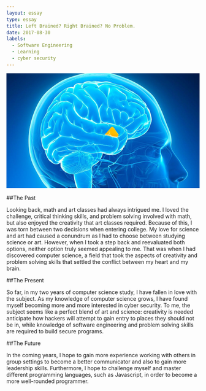 ```yaml
---
layout: essay
type: essay
title: Left Brained? Right Brained? No Problem.
date: 2017-08-30
labels:
  - Software Engineering
  - Learning
  - cyber security
---
```


<img class="ui tiny left circular floated image" src="../images/brain.png">


##The Past

Looking back, math and art classes had always intrigued me. I loved the challenge, critical thinking skills, and problem solving involved with math, but also enjoyed the creativity that art classes required. Because of this, I was torn between two decisions when entering college. My love for science and art had caused a conundrum as I had to choose between studying science or art. However, when I took a step back and reevaluated both options, neither option truly seemed appealing to me. That was when I had discovered computer science, a field that took the aspects of creativity and problem solving skills that settled the conflict between my heart and my brain.

##The Present

So far, in my two years of computer science study, I have fallen in love with the subject. As my knowledge of computer science grows, I have found myself becoming more and more interested in cyber security. To me, the subject seems like a perfect blend of art and science: creativity is needed anticipate how hackers will attempt to gain entry to places they should not be in, while knowledge of software engineering and problem solving skills are required to build secure programs. 

##The Future

In the coming years, I hope to gain more experience working with others in group settings to become a better communicator and also to gain more leadership skills. Furthermore, I hope to challenge myself and master different programming languages, such as Javascript, in order to become a more well-rounded programmer. 

